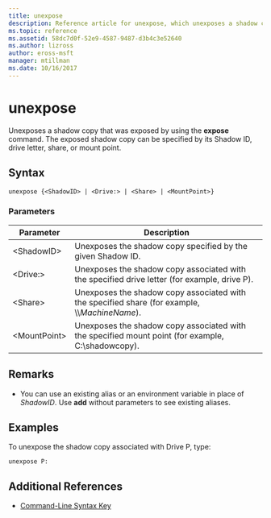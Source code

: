 ```yaml
---
title: unexpose
description: Reference article for unexpose, which unexposes a shadow copy that was exposed by using the expose command.
ms.topic: reference
ms.assetid: 58dc7d0f-52e9-4587-9487-d3b4c3e52640
ms.author: lizross
author: eross-msft
manager: mtillman
ms.date: 10/16/2017
---
```


# unexpose

Unexposes a shadow copy that was exposed by using the **expose** command. The exposed shadow copy can be specified by its Shadow ID, drive letter, share, or mount point.



## Syntax

```
unexpose {<ShadowID> | <Drive:> | <Share> | <MountPoint>}
```

### Parameters

|Parameter|Description|
|---------|-----------|
|\<ShadowID>|Unexposes the shadow copy specified by the given Shadow ID.|
|\<Drive:>|Unexposes the shadow copy associated with the specified drive letter (for example, drive P).|
|\<Share>|Unexposes the shadow copy associated with the specified share (for example, \\\\*MachineName*\).|
|\<MountPoint>|Unexposes the shadow copy associated with the specified mount point (for example, C:\shadowcopy\).|

## Remarks

-   You can use an existing alias or an environment variable in place of *ShadowID*. Use **add** without parameters to see existing aliases.

## Examples

To unexpose the shadow copy associated with Drive P, type:
```
unexpose P:
```

## Additional References

- [Command-Line Syntax Key](command-line-syntax-key.md)